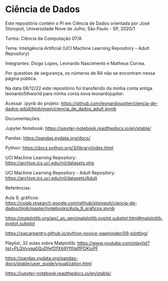 # Ciência de Dados
Este repositório contém o PI em Ciência de Dados orientada por José Storopoli, Universidade Nove de Julho, São Paulo - SP, 2020/1

Turma: Ciência da Computação 07/A

Tema: Inteligência Artificial (UCI Machine Learning Repository - Adult Repository)

Integrantes: Diogo Lopes, Leonardo Nascimento e Matheus Correa.

Por questões de segurança, os números de RA não se encontram nessa página pública.

Na data 08/12/22 este repositório foi transferido da minha conta antiga leonardo5thworld para minha conta nova leonardojupiter.

Acessar .ipynb do projeto:
https://github.com/leonardojupiter/ciencia-de-dados-adult/blob/main/ciencia_de_dados_adult.ipynb

Documentações:

Jupyter Notebook:
https://jupyter-notebook.readthedocs.io/en/stable/

Pandas:
https://pandas.pydata.org/docs/

Python:
https://docs.python.org/3/library/index.html

UCI Machine Learning Repository:
https://archive.ics.uci.edu/ml/datasets.php

UCI Machine Learning Repository - Adult Repository:
https://archive.ics.uci.edu/ml/datasets/Adult

Referências:

Aula 9, gráficos:
https://colab.research.google.com/github/storopoli/ciencia-de-dados/blob/master/notebooks/Aula_9_graficos.ipynb

https://matplotlib.org/api/_as_gen/matplotlib.pyplot.subplot.html#matplotlib.pyplot.subplot

https://swcarpentry.github.io/python-novice-gapminder/09-plotting/

Playlist, 32 aulas sobre Matplotlib:
https://www.youtube.com/playlist?list=PLQVvvaa0QuDfefDfXb9Yf0la1fPDKluPF

https://pandas.pydata.org/pandas-docs/stable/user_guide/visualization.html

https://jupyter-notebook.readthedocs.io/en/stable/
